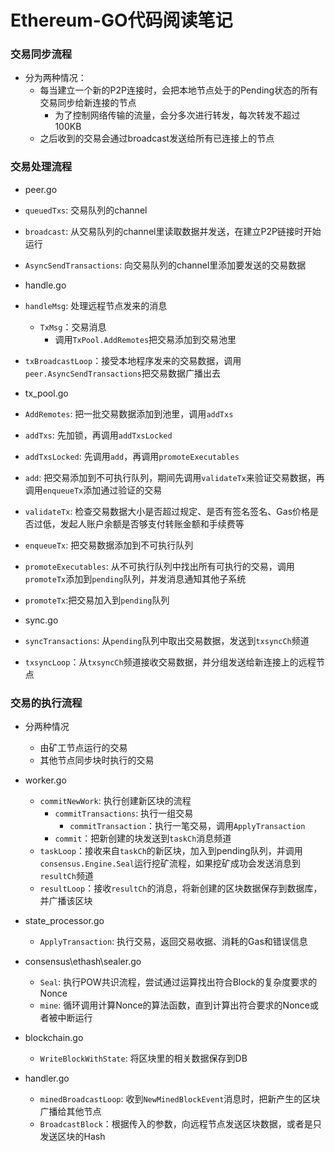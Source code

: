 # Ethereum-GO代码阅读笔记

### 交易同步流程
* 分为两种情况：
  * 每当建立一个新的P2P连接时，会把本地节点处于的Pending状态的所有交易同步给新连接的节点
    * 为了控制网络传输的流量，会分多次进行转发，每次转发不超过100KB
  * 之后收到的交易会通过broadcast发送给所有已连接上的节点

### 交易处理流程
* peer.go 
 * `queuedTxs`: 交易队列的channel
 * `broadcast`: 从交易队列的channel里读取数据并发送，在建立P2P链接时开始运行
 * `AsyncSendTransactions`: 向交易队列的channel里添加要发送的交易数据

* handle.go
 * `handleMsg`: 处理远程节点发来的消息
   * `TxMsg`：交易消息
     * 调用`TxPool.AddRemotes`把交易添加到交易池里
 * `txBroadcastLoop`：接受本地程序发来的交易数据，调用`peer.AsyncSendTransactions`把交易数据广播出去

* tx_pool.go
 * `AddRemotes`: 把一批交易数据添加到池里，调用`addTxs`
 * `addTxs`: 先加锁，再调用`addTxsLocked`
 * `addTxsLocked`: 先调用`add`，再调用`promoteExecutables`
 * `add`: 把交易添加到不可执行队列，期间先调用`validateTx`来验证交易数据，再调用`enqueueTx`添加通过验证的交易
 * `validateTx`: 检查交易数据大小是否超过规定、是否有签名签名、Gas价格是否过低，发起人账户余额是否够支付转账金额和手续费等
 * `enqueueTx`: 把交易数据添加到不可执行队列
 * `promoteExecutables`: 从不可执行队列中找出所有可执行的交易，调用`promoteTx`添加到`pending`队列，并发消息通知其他子系统
 * `promoteTx`:把交易加入到`pending`队列

* sync.go
 * `syncTransactions`: 从`pending`队列中取出交易数据，发送到`txsyncCh`频道
 * `txsyncLoop`：从`txsyncCh`频道接收交易数据，并分组发送给新连接上的远程节点
 
### 交易的执行流程
* 分两种情况
  * 由矿工节点运行的交易
  * 其他节点同步块时执行的交易

* worker.go
  * `commitNewWork`: 执行创建新区块的流程
    * `commitTransactions`: 执行一组交易
      * `commitTransaction`：执行一笔交易，调用`ApplyTransaction`
    * `commit`：把新创建的块发送到`taskCh`消息频道
  * `taskLoop`：接收来自`taskCh`的新区块，加入到pending队列，并调用`consensus.Engine.Seal`运行挖矿流程，如果挖矿成功会发送消息到`resultCh`频道
  * `resultLoop`：接收`resultCh`的消息，将新创建的区块数据保存到数据库，并广播该区块

* state_processor.go
  * `ApplyTransaction`: 执行交易，返回交易收据、消耗的Gas和错误信息

* consensus\ethash\sealer.go
  * `Seal`: 执行POW共识流程，尝试通过运算找出符合Block的复杂度要求的Nonce
  * `mine`: 循环调用计算Nonce的算法函数，直到计算出符合要求的Nonce或者被中断运行

* blockchain.go
  * `WriteBlockWithState`: 将区块里的相关数据保存到DB

* handler.go
  * `minedBroadcastLoop`: 收到`NewMinedBlockEvent`消息时，把新产生的区块广播给其他节点
  * `BroadcastBlock`：根据传入的参数，向远程节点发送区块数据，或者是只发送区块的Hash